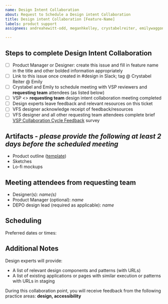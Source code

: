 ```yaml
---
name: Design Intent Collaboration
about: Request to Schedule a Design intent Collaboration
title: Design intent Collaboration [Feature-Name]
labels: product support
assignees: andreahewitt-odd, meganhkelley, crystabelreiter, emilywaggoner

---
```


## Steps to complete Design Intent Collaboration
- [ ] Product Manager or Designer: create this issue and fill in feature name in the title and other bolded information appropriately
- [ ] Link to this issue once created in #design in Slack; tag @ Crystabel Reiter @ Emily
- [ ] Crystabel and Emily to schedule meeting with VSP reviewers and **requesting team** attendees (as listed below)
- [ ] VSP <> **requesting team** design intent collaboration meeting completed
- [ ] Design experts leave feedback and relevant resources on this ticket
- [ ] VFS designer acknowledge receipt of feedback/resources
- [ ] VFS designer and all other requesting team attendees complete brief [VSP Collaboration Cycle Feedback](https://adhoc.optimalworkshop.com/questions/20260uu8-0-0/questions/before) survey

## Artifacts - _please provide the following at least 2 days before the scheduled meeting_
- Product outline ([template](https://github.com/department-of-veterans-affairs/va.gov-team/blob/master/platform/product-management/product-outline-template.md))
- Sketches
- Lo-fi mockups

## Meeting attendees from **requesting team**
- Designer(s): _name(s)_
- Product Manager (optional): _name_
- DEPO design lead (required as applicable): _name_

## Scheduling
Preferred dates or times: 

## Additional Notes
Design experts will provide: 
- A list of relevant design components and patterns (with URLs)
- A list of existing applications or pages with similar execution or patterns with URLs in staging

During this collaboration point, you will receive feedback from the following practice areas: **design, accessibility**
